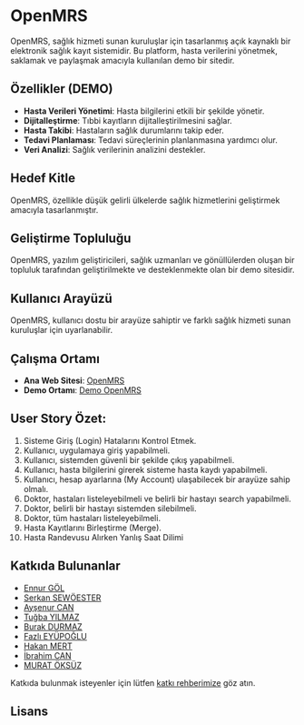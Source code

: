 # OpenMRS

OpenMRS, sağlık hizmeti sunan kuruluşlar için tasarlanmış açık kaynaklı bir elektronik sağlık kayıt sistemidir. Bu platform, hasta verilerini yönetmek, saklamak ve paylaşmak amacıyla kullanılan demo bir sitedir.

## Özellikler (DEMO)

- **Hasta Verileri Yönetimi**: Hasta bilgilerini etkili bir şekilde yönetir.
- **Dijitalleştirme**: Tıbbi kayıtların dijitalleştirilmesini sağlar.
- **Hasta Takibi**: Hastaların sağlık durumlarını takip eder.
- **Tedavi Planlaması**: Tedavi süreçlerinin planlanmasına yardımcı olur.
- **Veri Analizi**: Sağlık verilerinin analizini destekler.

## Hedef Kitle

OpenMRS, özellikle düşük gelirli ülkelerde sağlık hizmetlerini geliştirmek amacıyla tasarlanmıştır.

## Geliştirme Topluluğu

OpenMRS, yazılım geliştiricileri, sağlık uzmanları ve gönüllülerden oluşan bir topluluk tarafından geliştirilmekte ve desteklenmekte olan bir demo sitesidir.

## Kullanıcı Arayüzü

OpenMRS, kullanıcı dostu bir arayüze sahiptir ve farklı sağlık hizmeti sunan kuruluşlar için uyarlanabilir.

## Çalışma Ortamı

- **Ana Web Sitesi**: [OpenMRS](https://openmrs.org)
- **Demo Ortamı**: [Demo OpenMRS](https://demo.openmrs.org)

## User Story Özet:
 1. Sisteme Giriş (Login) Hatalarını Kontrol Etmek.
 2. Kullanıcı, uygulamaya giriş yapabilmeli.
 3. Kullanıcı, sistemden güvenli bir şekilde çıkış yapabilmeli.
 4. Kullanıcı, hasta bilgilerini girerek sisteme hasta kaydı yapabilmeli.
 5. Kullanıcı, hesap ayarlarına (My Account) ulaşabilecek bir arayüze sahip olmalı.
 6. Doktor, hastaları listeleyebilmeli ve belirli bir hastayı search yapabilmeli.
 7. Doktor, belirli bir hastayı sistemden silebilmeli.
 8. Doktor, tüm hastaları listeleyebilmeli.
 9. Hasta Kayıtlarını Birleştirme (Merge).
 10. Hasta Randevusu Alırken Yanlış Saat Dilimi

## Katkıda Bulunanlar
- [Ennur GÖL](https://github.com/ennur7)
- [Serkan SEWÖESTER](https://github.com/SerkanSeweoster)
- [Ayşenur CAN](https://github.com/aysenur-g-c)
- [Tuğba YILMAZ](https://github.com/MTY-EEE)
- [Burak DURMAZ](https://github.com/burakboradurmaz)
- [Fazlı EYÜPOĞLU](https://github.com/FazliEYP)
- [Hakan MERT](https://github.com/ROCK4EVA)
- [İbrahim CAN](https://github.com/ibcan9)
- [MURAT ÖKSÜZ](https://github.com/muratoksuz)

Katkıda bulunmak isteyenler için lütfen [katkı rehberimize](CONTRIBUTING.md) göz atın.

## Lisans


